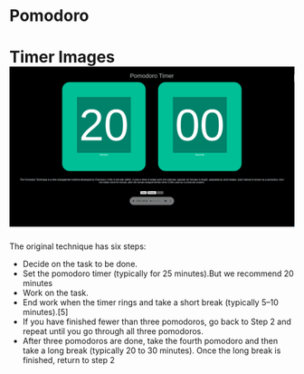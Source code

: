# Pomodoro
Timer Images [![Timer](images/timer.png)](https://erelbi.github.io/Pomodoro/)
==============
The original technique has six steps:

* Decide on the task to be done.
* Set the pomodoro timer (typically for 25 minutes).But we recommend 20 minutes
* Work on the task.
* End work when the timer rings and take a short break (typically 5–10 minutes).[5]
* If you have finished fewer than three pomodoros, go back to Step 2 and repeat until you go through all three pomodoros.
* After three pomodoros are done, take the fourth pomodoro and then take a long break (typically 20 to 30 minutes). Once the long break is finished, return to step 2
